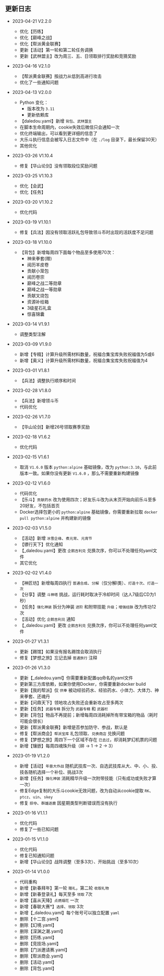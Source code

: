 ## 更新日志

- 2023-04-21 V2.2.0
  - 优化【历练】
  - 优化【巅峰之战】
  - 优化【帮派黄金联赛】
  - 更新【活动】第一轮和第二轮任务调换
  - 更新【武林盟主】改为周三、五、日领取排行奖励和竞猜奖励

- 2023-04-16 V2.1.0
  - 【帮派黄金联赛】按战力从低到高进行攻击
  - 优化了一些通知问题

- 2023-04-13 V2.0.0
  - Python 变化：
    - 版本改为 `3.11`
    - 更新依赖库
  - 【daledou.yaml】新增 `背包`、`武林盟主`
  - 在脚本生命周期内，cookie失效后微信只会通知一次
  - 优化终端输出，可以看到更详细的信息了
  - 大乐斗执行信息会被写入日志文件中（在 `./log` 目录下，最长保留30天）
  - 其他优化

- 2023-03-26 V1.10.4
  - 修复【华山论剑】没有领取段位奖励问题

- 2023-03-25 V1.10.3
  - 优化【会武】
  - 优化【任务】

- 2023-03-20 V1.10.2
  - 优化代码

- 2023-03-19 V1.10.1
  - 修复【兵法】因没有领取活跃礼包导致领斗币时出现的活跃度不足问题

- 2023-03-18 V1.10.0
  - 【背包】新增每周四下面每个物品至多使用70次：
    - 神来拳套(赠)
    - 阅历羊皮卷
    - 贡献小笼包
    - 阅历卷宗
    - 巅峰之战二等勋章
    - 巅峰之战一等勋章
    - 贡献叉烧包
    - 资源补给箱
    - 3级星石礼盒
    - 惊喜锦囊

- 2023-03-14 V1.9.1
  - 调整类型注解

- 2023-03-09 V1.9.0
  - 新增【专精】计算升级所需材料数量，祝福合集宝库失败祝福值为5或6
  - 新增【奥义】计算升级所需材料数量，祝福合集宝库失败祝福值为4

- 2023-03-01 V1.8.1
  - 【兵法】调整执行顺序和时间

- 2023-02-28 V1.8.0
  - 【兵法】新增领斗币
  - 代码优化

- 2023-02-26 V1.7.0
  - 【华山论剑】新增26号领取赛季奖励

- 2023-02-18 V1.6.2
  - 优化代码

- 2023-02-15 V1.6.1
  - 取消 `V1.6.0` 版本 `python:alpine` 基础镜像，改为 `python:3.10`，与此前版本一致。如果你没有更新 `V1.6.0` ，那么不需要重新构建镜像

- 2023-02-12 V1.6.0
  - 代码优化
  - 【乐斗】`贡献药水` 改为使用四次；好友乐斗改为从末页开始向前乐斗至多20好友，不包括首页
  - Docker选择包更小的 `python:alpine` 基础镜像，你需要重新拉取 `docker pull python:alpine` 并构建新的镜像

- 2023-02-03 V1.5.0
  - 【活动】新增 `冰雪企缘`、`煮元宵`、`元宵节`
  - 【镖行天下】优化通知
  - 【_daledou.yaml】更改 `企鹅吉利兑` 兑换次序，你可以不处理任何yaml文件
  - 其它优化

- 2023-02-02 V1.4.0
  - 【神匠坊】新增每周四执行 `普通合成`、`分解`（仅分解I类）、`打造十次`、`打造一次`
  - 【分享】调整 `斗神塔` 挑战，运行耗时取决于冷却时间（达人7级后CD为1秒）
  - 【任务】`强化神装` 拆分为神装 `进阶` 和附带技能 `升级`；`增强经脉` 改为传功12次
  - 【活动】优化 `企鹅吉利兑` 通知
  - 【_daledou.yaml】更改 `企鹅吉利兑` 兑换次序，你可以不处理任何yaml文件

- 2023-01-27 V1.3.1
  - 更新【踢馆】如果没有报名踢馆会取消执行
  - 修复【梦想之旅】忘记去掉 `普通旅行` 注释

- 2023-01-26 V1.3.0
  - 更新【_daledou.yaml】你需要重新配置qq命名的yaml文件
  - 更新第三方库依赖，如果你使用Docker，你需要重新docker build
  - 更新【我的帮派】仅 `供奉` 被动经验药水、经验药水、小体力、大体力、神来拳套、还魂丹
  - 更新【问鼎天下】领地攻占失败还会重新攻占至多两次
  - 更新【任务】`武器专精` 拆分为 `武器专精` 和 `武器栏`
  - 更新【背包】物品不再提前；新增每周四消耗掉所有带宝箱的物品（耗时可能会很长）
  - 更新【帮派黄金联赛】新增是否参加防守、参战，默认是
  - 修复【帮派商会】`帮派宝库` 礼包领取、`兑换商店` 兑换问题
  - 修复【梦想之旅】周四下一个区域不存在 `已去过`，却消耗梦幻机票的问题
  - 新增【镶嵌】每周四魂珠升级（碎 -> 1 -> 2 -> 3）

- 2023-01-19 V1.2.0
  - 新增【活动】`年兽大作战` 随机武技库一次、自选武技库从大、中、小、投、技各随机选择一个补位、挑战3次
  - 新增【任务】`强化神装` 消耗精华升级一次附带技能（只有成功或失败才算一次）
  - 修复Edge复制的大乐斗cookie无效问题，改为自动从cookie提取 `RK`、`ptcz`、`uin`、`skey`
  - 修复 `掠夺`、`群雄逐鹿` 因星期类型判断错误而没有执行

- 2023-01-16 V1.1.1
  - 优化代码
  - 修复了一些已知问题

- 2023-01-15 V1.1.0
  - 优化代码
  - 修复已知通知问题
  - 新增【华山论剑】战阵调整（至多3次）、开始挑战（至多10次）

- 2023-01-14 V1.0.0
  - 代码重构
  - 新增【新春拜年】第一轮 `赠礼`，第二轮 `收取礼物`
  - 新增【新春登录礼】每天至多 `领取` 7次
  - 新增【喜从天降】`点燃烟花` 一次
  - 新增【春联大赛*】`选择`、`领取` 3次
  - 新增【_daledou.yaml】每个账号可以独立配置 `yaml`
  - 删除【十二宫.yaml】
  - 删除【幻境.yaml】
  - 删除【深渊之潮.yaml】
  - 删除【历练.yaml】
  - 删除【竞技场.yaml】
  - 删除【门派邀请赛.yaml】
  - 删除【帮派商会.yaml】
  - 删除【活动.yaml】
  - 删除【背包.yaml】
